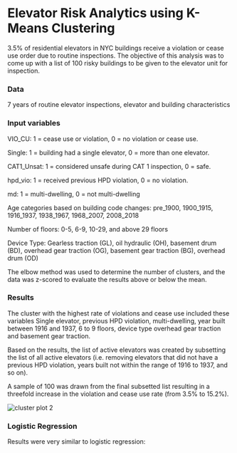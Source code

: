 # Elevator Risk Analytics using K-Means Clustering

3.5% of residential elevators in NYC buildings receive a violation or cease use order due to routine inspections. The objective of this analysis was to come up with a list of 100 risky buildings to be given to the elevator unit for inspection. 

### Data  
7 years of routine elevator inspections, elevator and building characteristics

### Input variables

VIO_CU: 1 = cease use or violation, 0 = no violation or cease use.

Single: 1 = building had a single elevator, 0 = more than one elevator.

CAT1_Unsat: 1 = considered unsafe during CAT 1 inspection, 0 = safe.

hpd_vio: 1 = received previous HPD violation, 0 = no violation.

md: 1 = multi-dwelling, 0 = not multi-dwelling

Age categories based on building code changes: pre_1900, 1900_1915, 1916_1937, 1938_1967, 1968_2007, 2008_2018

Number of floors: 0-5, 6-9, 10-29, and above 29 floors

Device Type: Gearless traction (GL), oil hydraulic (OH), basement drum (BD), overhead gear traction (OG), basement gear traction (BG), overhead drum (OD)

The elbow method was used to determine the number of clusters, and the data was z-scored to evaluate the results above or below the mean.


### Results
The cluster with the highest rate of violations and cease use included these variables
Single elevator, previous HPD violation, multi-dwelling, year built between 1916 and 1937, 6 to 9 floors, device type overhead gear traction and basement gear traction.

Based on the results, the list of active elevators was created by subsetting the list of all active elevators (i.e. removing elevators that did not have a previous HPD violation, years built not within the range of 1916 to 1937, and so on).

A sample of 100 was drawn from the final subsetted list resulting in a threefold increase in the violation and cease use rate (from 3.5% to 15.2%).


![cluster plot 2](https://user-images.githubusercontent.com/11237613/40857907-99fba8f4-65aa-11e8-80ce-8e0f1fba7f06.png)

### Logistic Regression
Results were very similar to logistic regression:


